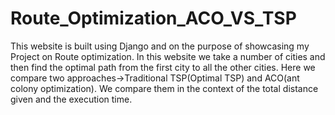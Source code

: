 # Route_Optimization_ACO_VS_TSP
This website is built using Django and on the purpose of showcasing my Project on Route optimization.
In this website we take a number of cities and then find the optimal path from the first city to all the other cities. Here we compare two approaches->Traditional TSP(Optimal TSP)
and ACO(ant colony optimization). We compare them in the context of the total distance given and the execution time.
